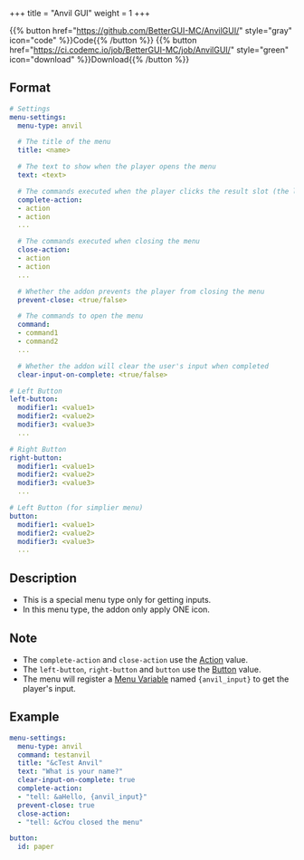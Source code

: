 +++
title = "Anvil GUI"
weight = 1
+++

{{% button href="https://github.com/BetterGUI-MC/AnvilGUI/" style="gray" icon="code" %}}Code{{% /button %}} {{% button href="https://ci.codemc.io/job/BetterGUI-MC/job/AnvilGUI/" style="green" icon="download" %}}Download{{% /button %}}

## Format
```yaml
# Settings
menu-settings:
  menu-type: anvil

  # The title of the menu
  title: <name>

  # The text to show when the player opens the menu
  text: <text>

  # The commands executed when the player clicks the result slot (the last slot)
  complete-action:
  - action
  - action
  ...

  # The commands executed when closing the menu
  close-action:
  - action
  - action
  ...

  # Whether the addon prevents the player from closing the menu
  prevent-close: <true/false>

  # The commands to open the menu
  command:
  - command1
  - command2
  ...

  # Whether the addon will clear the user's input when completed
  clear-input-on-complete: <true/false>

# Left Button
left-button:
  modifier1: <value1>
  modifier2: <value2>
  modifier3: <value3>
  ...

# Right Button
right-button:
  modifier1: <value1>
  modifier2: <value2>
  modifier3: <value3>
  ...

# Left Button (for simplier menu)
button:
  modifier1: <value1>
  modifier2: <value2>
  modifier3: <value3>
  ...
```

## Description
* This is a special menu type only for getting inputs.
* In this menu type, the addon only apply ONE icon.

## Note
* The `complete-action` and `close-action` use the [Action](../Action.md) value.
* The `left-button`, `right-button` and `button` use the [Button](../Button.md) value.
* The menu will register a [Menu Variable](../Variable.md#menu-variables) named `{anvil_input}` to get the player's input.

## Example
```yaml
menu-settings:
  menu-type: anvil
  command: testanvil
  title: "&cTest Anvil"
  text: "What is your name?"
  clear-input-on-complete: true
  complete-action:
  - "tell: &aHello, {anvil_input}"
  prevent-close: true
  close-action:
  - "tell: &cYou closed the menu"

button:
  id: paper
```
